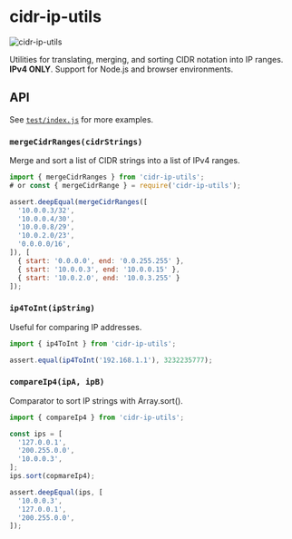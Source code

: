 # cidr-ip-utils

![cidr-ip-utils](https://github.com/cahna/cidr-ip-utils/workflows/cidr-ip-utils/badge.svg)

Utilities for translating, merging, and sorting CIDR notation into IP ranges. **IPv4 ONLY**.
Support for Node.js and browser environments.

## API

See [`test/index.js`](https://github.com/cahna/cidr-ip-utils/blob/master/test/index.js) for more examples.

### `mergeCidrRanges(cidrStrings)`

Merge and sort a list of CIDR strings into a list of IPv4 ranges.

```javascript
import { mergeCidrRanges } from 'cidr-ip-utils';
# or const { mergeCidrRange } = require('cidr-ip-utils');

assert.deepEqual(mergeCidrRanges([
  '10.0.0.3/32',
  '10.0.0.4/30',
  '10.0.0.8/29',
  '10.0.2.0/23',
  '0.0.0.0/16',
]), [
  { start: '0.0.0.0', end: '0.0.255.255' },
  { start: '10.0.0.3', end: '10.0.0.15' },
  { start: '10.0.2.0', end: '10.0.3.255' }
]);
```

### `ip4ToInt(ipString)`

Useful for comparing IP addresses.

```javascript
import { ip4ToInt } from 'cidr-ip-utils';

assert.equal(ip4ToInt('192.168.1.1'), 3232235777);
```

### `compareIp4(ipA, ipB)`

Comparator to sort IP strings with Array.sort().

```javascript
import { compareIp4 } from 'cidr-ip-utils';

const ips = [
  '127.0.0.1',
  '200.255.0.0',
  '10.0.0.3',
];
ips.sort(copmareIp4);

assert.deepEqual(ips, [
  '10.0.0.3',
  '127.0.0.1',
  '200.255.0.0',
]);
```

